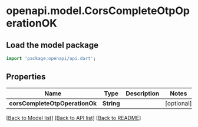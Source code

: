 # openapi.model.CorsCompleteOtpOperationOK

## Load the model package

```dart
import 'package:openapi/api.dart';
```

## Properties

| Name                           | Type       | Description | Notes      |
| ------------------------------ | ---------- | ----------- | ---------- |
| **corsCompleteOtpOperationOk** | **String** |             | [optional] |

[[Back to Model list]](../README.md#documentation-for-models) [[Back to API list]](../README.md#documentation-for-api-endpoints) [[Back to README]](../README.md)
